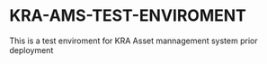 # KRA-AMS-TEST-ENVIROMENT
This is a test enviroment for KRA Asset mannagement system prior deployment 
